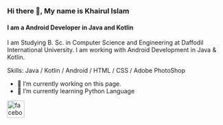### Hi there 👋, My name is Khairul Islam
#### I am a Android Developer in Java and Kotlin
I am Studying B. Sc. in Computer Science and Engineering at Daffodil International University. I am working with Android Development in Java & Kotlin.

Skills: Java / Kotlin / Android / HTML / CSS / Adobe PhotoShop

- 🔭 I’m currently working on this page. 
- 🌱 I’m currently learning Python Language 


[<img src='https://cdn.jsdelivr.net/npm/simple-icons@3.0.1/icons/facebook.svg' alt='facebook' height='40'>](https://www.facebook.com/artless.uzzal.18)  





